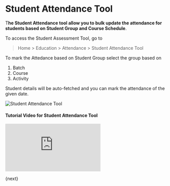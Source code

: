 <!-- add-breadcrumbs -->
# Student Attendance Tool

T**he Student Attendance tool allow you to bulk update the attendance for students based on Student Group and Course Schedule**.

To access the Student Assessment Tool, go to 

> Home > Education > Attendance > Student Attendance Tool

To mark the Attedance based on Student Group select the group based on

1. Batch
2. Course
3. Activity

Student details will be auto-fetched and you can mark the attendance of the given date.

![Student Attendance Tool](/docs/assets/img/education/education-student-attendance-tool.gif)

#### Tutorial Video for Student Attendance Tool



<div>
  <div class='embed-container'>
    <iframe src='https://www.youtube.com/embed//j9pgkPuyiaI?start=63' frameborder='0' allowfullscreen>
    </iframe>
  </div>
</div>

{next}